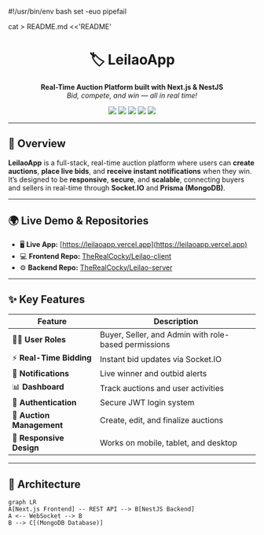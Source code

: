 #!/usr/bin/env bash
set -euo pipefail

cat > README.md <<'README'
<h1 align="center">🏷️ LeilaoApp</h1>

<p align="center">
  <b>Real-Time Auction Platform built with Next.js & NestJS</b>  
  <br/>
  <i>Bid, compete, and win — all in real time!</i>
</p>

<p align="center">
  <a href="https://leilaoapp.vercel.app"><img src="https://img.shields.io/badge/Live%20App-Vercel-blue?style=for-the-badge" /></a>
  <a href="https://github.com/TheRealCocky/Leilao-client"><img src="https://img.shields.io/badge/Frontend-Next.js-black?style=for-the-badge&logo=nextdotjs" /></a>
  <a href="https://github.com/TheRealCocky/Leilao-server"><img src="https://img.shields.io/badge/Backend-NestJS-red?style=for-the-badge&logo=nestjs" /></a>
  <a href="#"><img src="https://img.shields.io/badge/Database-MongoDB-green?style=for-the-badge&logo=mongodb" /></a>
  <a href="#"><img src="https://img.shields.io/badge/Deployed%20On-Render%20%26%20Vercel-purple?style=for-the-badge" /></a>
</p>

---

## 🚀 Overview

**LeilaoApp** is a full-stack, real-time auction platform where users can **create auctions**, **place live bids**, and **receive instant notifications** when they win.  
It’s designed to be **responsive**, **secure**, and **scalable**, connecting buyers and sellers in real-time through **Socket.IO** and **Prisma (MongoDB)**.

---

## 🌍 Live Demo & Repositories

- 🖥️ **Live App:** [https://leilaoapp.vercel.app](https://leilaoapp.vercel.app)  
- 💻 **Frontend Repo:** [TheRealCocky/Leilao-client](https://github.com/TheRealCocky/Leilao-client)  
- ⚙️ **Backend Repo:** [TheRealCocky/Leilao-server](https://github.com/TheRealCocky/Leilao-server)

---

## ✨ Key Features

| Feature | Description |
|----------|--------------|
| 🧑‍💼 **User Roles** | Buyer, Seller, and Admin with role-based permissions |
| ⚡ **Real-Time Bidding** | Instant bid updates via Socket.IO |
| 🔔 **Notifications** | Live winner and outbid alerts |
| 📊 **Dashboard** | Track auctions and user activities |
| 🔐 **Authentication** | Secure JWT login system |
| 🧾 **Auction Management** | Create, edit, and finalize auctions |
| 📱 **Responsive Design** | Works on mobile, tablet, and desktop |

---

## 🧠 Architecture

```mermaid
graph LR
A[Next.js Frontend] -- REST API --> B[NestJS Backend]
A <-- WebSocket --> B
B --> C[(MongoDB Database)]


